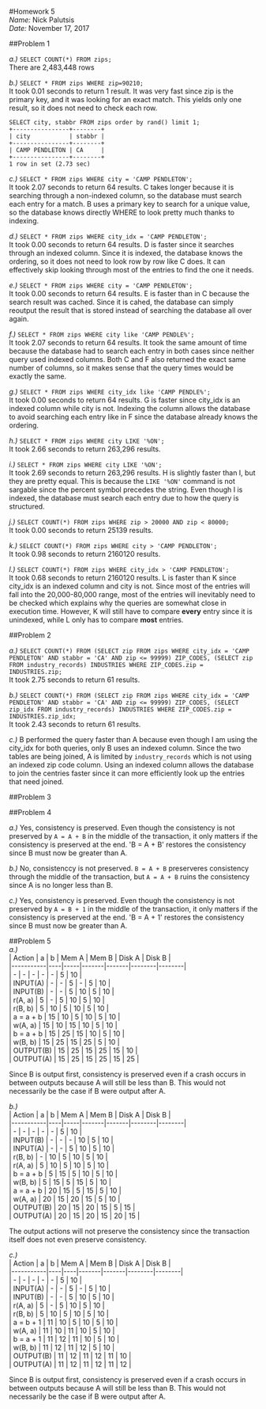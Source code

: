 #Homework 5  
*Name:* Nick Palutsis  
*Date:* November 17, 2017  

##Problem 1  

*a.)* `SELECT COUNT(*) FROM zips;`  
	There are 2,483,448 rows  

*b.)* `SELECT * FROM zips WHERE zip=90210;`  
	It took 0.01 seconds to return 1 result. It was very fast since zip is the primary key, and it was looking for an exact match. This yields only one result, so it does not need to check each row.  

```
SELECT city, stabbr FROM zips order by rand() limit 1;
+----------------+--------+
| city           | stabbr |
+----------------+--------+
| CAMP PENDLETON | CA     |
+----------------+--------+
1 row in set (2.73 sec)
```    

*c.)* `SELECT * FROM zips WHERE city = 'CAMP PENDLETON';`  
	It took 2.07 seconds to return 64 results. C takes longer because it is searching through a non-indexed column, so the database must search each entry for a match. B uses a primary key to search for a unique value, so the database knows directly WHERE to look pretty much thanks to indexing.  

*d.)* `SELECT * FROM zips WHERE city_idx = 'CAMP PENDLETON';`  
	It took 0.00 seconds to return 64 results. D is faster since it searches through an indexed column. Since it is indexed, the database knows the ordering, so it does not need to look row by row like C does. It can effectively skip looking through most of the entries to find the one it needs.  

*e.)* `SELECT * FROM zips WHERE city = 'CAMP PENDLETON';`  
	It took 0.00 seconds to return 64 results. E is faster than in C because the search result was cached. Since it is cahed, the database can simply reoutput the result that is stored instead of searching the database all over again.  

*f.)* `SELECT * FROM zips WHERE city like 'CAMP PENDLE%';`  
	It took 2.07 seconds to return 64 results. It took the same amount of time because the database had to search each entry in both cases since neither query used indexed columns. Both C and F also returned the exact same number of columns, so it makes sense that the query times would be exactly the same.  

*g.)* `SELECT * FROM zips WHERE city_idx like 'CAMP PENDLE%';`  
	It took 0.00 seconds to return 64 results. G is faster since city_idx is an indexed column while city is not. Indexing the column allows the database to avoid searching each entry like in F since the database already knows the ordering.  

*h.)* `SELECT * FROM zips WHERE city LIKE '%ON';`  
	It took 2.66 seconds to return 263,296 results.  

*i.)* `SELECT * FROM zips WHERE city LIKE '%ON';`  
	It took 2.69 seconds to return 263,296 results. H is slightly faster than I, but they are pretty equal. This is because the `LIKE '%ON'` command is not sargable since the percent symbol precedes the string. Even though I is indexed, the database must search each entry due to how the query is structured.  

*j.)* `SELECT COUNT(*) FROM zips WHERE zip > 20000 AND zip < 80000;`  
	It took 0.00 seconds to return 25139 results.  

*k.)* `SELECT COUNT(*) FROM zips WHERE city > 'CAMP PENDLETON';`  
	It took 0.98 seconds to return 2160120 results.  

*l.)* `SELECT COUNT(*) FROM zips WHERE city_idx > 'CAMP PENDLETON';`  
	It took 0.68 seconds to return 2160120 results. L is faster than K since city_idx is an indexed column and city is not. Since most of the entries will fall into the 20,000-80,000 range, most of the entries will inevitably need to be checked which explains why the queries are somewhat close in execution time. However, K will still have to compare **every** entry since it is unindexed, while L only has to compare **most** entries.  

##Problem 2  

*a.)* `SELECT COUNT(*) FROM (SELECT zip FROM zips WHERE city_idx = 'CAMP PENDLETON' AND stabbr = 'CA' AND zip <= 99999) ZIP_CODES, (SELECT zip FROM industry_records) INDUSTRIES WHERE ZIP_CODES.zip = INDUSTRIES.zip;`  
	It took 2.75 seconds to return 61 results.  

*b.)* `SELECT COUNT(*) FROM (SELECT zip FROM zips WHERE city_idx = 'CAMP PENDLETON' AND stabbr = 'CA' AND zip <= 99999) ZIP_CODES, (SELECT zip_idx FROM industry_records) INDUSTRIES WHERE ZIP_CODES.zip = INDUSTRIES.zip_idx;`  
	It took 2.43 seconds to return 61 results.  

*c.)* B performed the query faster than A because even though I am using the city_idx for both queries, only B uses an indexed column. Since the two tables are being joined, A is limited by `industry_records` which is not using an indexed zip code column. Using an indexed column allows the database to join the centries faster since it can more efficiently look up the entries that need joined.  

##Problem 3  

##Problem 4  

*a.)* Yes, consistency is preserved. Even though the consistency is not preserved by `A = A + B` in the middle of the transaction, it only matters if the consistency is preserved at the end. 'B = A + B' restores the consistency since B must now be greater than A.  

*b.)* No, consistenccy is not preserved. `B = A + B` preserveres consistency through the middle of the transaction, but `A = A + B` ruins the consistency since A is no longer less than B.  

*c.)* Yes, consistency is preserved. Even though the consistency is not preserved by `A = B + 1` in the middle of the transaction, it only matters if the consistency is preserved at the end. 'B = A + 1' restores the consistency since B must now be greater than A.  

##Problem 5  
*a.)*  
| Action    | a  | b   | Mem A | Mem B | Disk A | Disk B |  
|-----------|----|-----|-------|-------|--------|--------|  
| -         | -  | -   | -     | -     | 5      | 10     |  
| INPUT(A)  | -  | -   | 5     | -     | 5      | 10     |  
| INPUT(B)  | -  | -   | 5     | 10    | 5      | 10     |  
| r(A, a)   | 5  | -   | 5     | 10    | 5      | 10     |  
| r(B, b)   | 5  | 10  | 5     | 10    | 5      | 10     |  
| a = a + b | 15 | 10  | 5     | 10    | 5      | 10     |  
| w(A, a)   | 15 | 10  | 15    | 10    | 5      | 10     |  
| b = a + b | 15 | 25  | 15    | 10    | 5      | 10     |  
| w(B, b)   | 15 | 25  | 15    | 25    | 5      | 10     |  
| OUTPUT(B) | 15 | 25  | 15    | 25    | 15     | 10     |  
| OUTPUT(A) | 15 | 25  | 15    | 25    | 15     | 25     |  

Since B is output first, consistency is preserved even if a crash occurs in between outputs because A will still be less than B. This would not necessarily be the case if B were output after A.  

*b.)*  
| Action    | a  | b   | Mem A | Mem B | Disk A | Disk B |  
|-----------|----|-----|-------|-------|--------|--------|  
| -         | -  | -   | -     | -     | 5      | 10     |  
| INPUT(B)  | -  | -   | -     | 10    | 5      | 10     |  
| INPUT(A)  | -  | -   | 5     | 10    | 5      | 10     |  
| r(B, b)   | -  | 10  | 5     | 10    | 5      | 10     |  
| r(A, a)   | 5  | 10  | 5     | 10    | 5      | 10     |  
| b = a + b | 5  | 15  | 5     | 10    | 5      | 10     |  
| w(B, b)   | 5  | 15  | 5     | 15    | 5      | 10     |  
| a = a + b | 20 | 15  | 5     | 15    | 5      | 10     |  
| w(A, a)   | 20 | 15  | 20    | 15    | 5      | 10     |  
| OUTPUT(B) | 20 | 15  | 20    | 15    | 5      | 15     |  
| OUTPUT(A) | 20 | 15  | 20    | 15    | 20     | 15     |  

The output actions will not preserve the consistency since the transaction itself does not even preserve consistency.  

*c.)*  
| Action    | a  | b  | Mem A | Mem B | Disk A | Disk B |  
|-----------|----|----|-------|-------|--------|--------|  
| -         | -  | -  | -     | -     | 5      | 10     |  
| INPUT(A)  | -  | -  | 5     | -     | 5      | 10     |  
| INPUT(B)  | -  | -  | 5     | 10    | 5      | 10     |  
| r(A, a)   | 5  | -  | 5     | 10    | 5      | 10     |  
| r(B, b)   | 5  | 10 | 5     | 10    | 5      | 10     |  
| a = b + 1 | 11 | 10 | 5     | 10    | 5      | 10     |  
| w(A, a)   | 11 | 10 | 11    | 10    | 5      | 10     |  
| b = a + 1 | 11 | 12 | 11    | 10    | 5      | 10     |  
| w(B, b)   | 11 | 12 | 11    | 12    | 5      | 10     |  
| OUTPUT(B) | 11 | 12 | 11    | 12    | 11     | 10     |  
| OUTPUT(A) | 11 | 12 | 11    | 12    | 11     | 12     |

Since B is output first, consistency is preserved even if a crash occurs in between outputs because A will still be less than B. This would not necessarily be the case if B were output after A.  